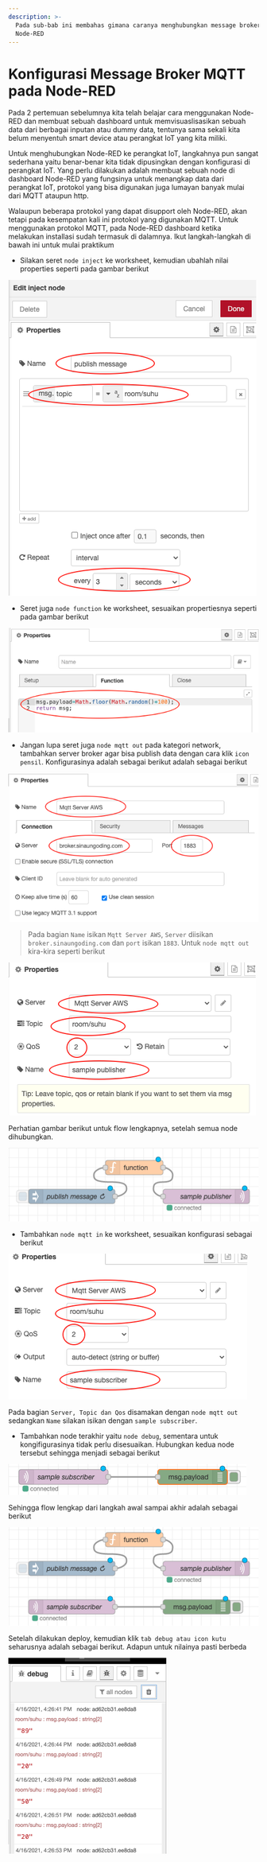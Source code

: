 ```yaml
---
description: >-
  Pada sub-bab ini membahas gimana caranya menghubungkan message broker pada
  Node-RED
---
```


# Konfigurasi Message Broker MQTT pada Node-RED

Pada 2 pertemuan sebelumnya kita telah belajar cara menggunakan Node-RED dan membuat sebuah dashboard untuk memvisuaslisasikan sebuah data dari berbagai inputan atau dummy data, tentunya sama sekali kita belum menyentuh smart device atau perangkat IoT yang kita miliki.

Untuk menghubungkan Node-RED ke perangkat IoT, langkahnya pun sangat sederhana yaitu benar-benar kita tidak dipusingkan dengan konfigurasi di perangkat IoT. Yang perlu dilakukan adalah membuat sebuah node di dashboard Node-RED yang fungsinya untuk menangkap data dari perangkat IoT, protokol yang bisa digunakan juga lumayan banyak mulai dari MQTT ataupun http.



Walaupun beberapa protokol yang dapat disupport oleh Node-RED, akan tetapi pada kesempatan kali ini protokol yang digunakan MQTT. Untuk menggunakan protokol MQTT, pada Node-RED dashboard ketika melakukan installasi sudah termasuk di dalamnya. Ikut langkah-langkah di bawah ini untuk mulai praktikum 

* Silakan seret `node inject` ke worksheet, kemudian ubahlah nilai properties seperti pada gambar berikut

![Edit inject node](../../.gitbook/assets/01%20%281%29.png)

* Seret juga `node function` ke worksheet, sesuaikan propertiesnya seperti pada gambar berikut

![Properties - Function](../../.gitbook/assets/02%20%282%29.png)

* Jangan lupa seret juga `node mqtt out` pada kategori network, tambahkan server broker agar bisa publish data dengan cara klik `icon pensil`. Konfigurasinya adalah sebagai berikut adalah sebagai berikut

![Properterties - mqtt out](../../.gitbook/assets/03%20%281%29.png)

> Pada bagian `Name` isikan `Mqtt Server AWS`, `Server` diisikan `broker.sinaungoding.com` dan `port` isikan `1883`. Untuk `node mqtt out` kira-kira seperti berikut

![Properties - node mqtt out](../../.gitbook/assets/04.png)

Perhatian gambar berikut untuk flow lengkapnya, setelah semua node dihubungkan.

![Flow lengkap](../../.gitbook/assets/05%20%283%29.png)

* Tambahkan `node mqtt in` ke worksheet, sesuaikan konfigurasi sebagai berikut

![Properties - node mqtt in](../../.gitbook/assets/06.png)

Pada bagian `Server, Topic dan Qos` disamakan dengan `node mqtt out` sedangkan `Name` silakan isikan dengan `sample subscriber`.

* Tambahkan node terakhir yaitu `node debug`, sementara untuk kongifigurasinya tidak perlu disesuaikan. Hubungkan kedua node tersebut sehingga menjadi sebagai berikut

![Node lengkap mqtt in dan debug](../../.gitbook/assets/07%20%283%29.png)

Sehingga flow lengkap dari langkah awal sampai akhir adalah sebagai berikut

![Flow lengkap](../../.gitbook/assets/08.png)

Setelah dilakukan deploy, kemudian klik `tab debug atau icon kutu` seharusnya adalah sebagai berikut. Adapun untuk nilainya pasti berbeda

![Hasil pada debug](../../.gitbook/assets/09.png)

